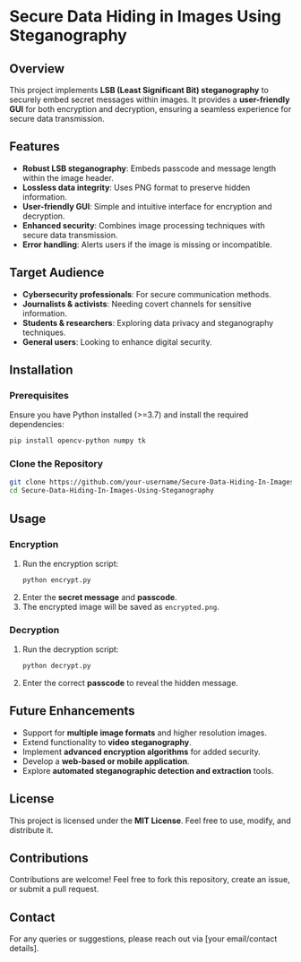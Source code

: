# Secure Data Hiding in Images Using Steganography

## Overview
This project implements **LSB (Least Significant Bit) steganography** to securely embed secret messages within images. It provides a **user-friendly GUI** for both encryption and decryption, ensuring a seamless experience for secure data transmission.

## Features
- **Robust LSB steganography**: Embeds passcode and message length within the image header.
- **Lossless data integrity**: Uses PNG format to preserve hidden information.
- **User-friendly GUI**: Simple and intuitive interface for encryption and decryption.
- **Enhanced security**: Combines image processing techniques with secure data transmission.
- **Error handling**: Alerts users if the image is missing or incompatible.

## Target Audience
- **Cybersecurity professionals**: For secure communication methods.
- **Journalists & activists**: Needing covert channels for sensitive information.
- **Students & researchers**: Exploring data privacy and steganography techniques.
- **General users**: Looking to enhance digital security.

## Installation
### Prerequisites
Ensure you have Python installed (>=3.7) and install the required dependencies:
```bash
pip install opencv-python numpy tk
```

### Clone the Repository
```bash
git clone https://github.com/your-username/Secure-Data-Hiding-In-Images-Using-Steganography.git
cd Secure-Data-Hiding-In-Images-Using-Steganography
```

## Usage
### Encryption
1. Run the encryption script:
   ```bash
   python encrypt.py
   ```
2. Enter the **secret message** and **passcode**.
3. The encrypted image will be saved as `encrypted.png`.

### Decryption
1. Run the decryption script:
   ```bash
   python decrypt.py
   ```
2. Enter the correct **passcode** to reveal the hidden message.

## Future Enhancements
- Support for **multiple image formats** and higher resolution images.
- Extend functionality to **video steganography**.
- Implement **advanced encryption algorithms** for added security.
- Develop a **web-based or mobile application**.
- Explore **automated steganographic detection and extraction** tools.

## License
This project is licensed under the **MIT License**. Feel free to use, modify, and distribute it.

## Contributions
Contributions are welcome! Feel free to fork this repository, create an issue, or submit a pull request.

## Contact
For any queries or suggestions, please reach out via [your email/contact details].


